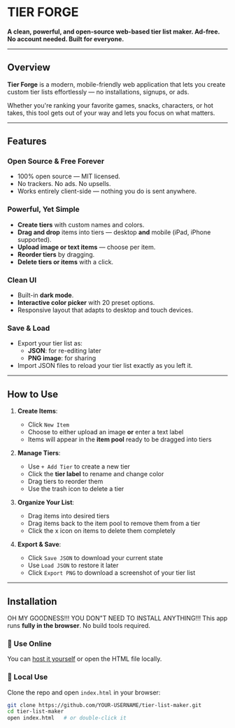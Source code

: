 # TIER FORGE

**A clean, powerful, and open-source web-based tier list maker. Ad-free. No account needed. Built for everyone.**

---

## Overview

**Tier Forge** is a modern, mobile-friendly web application that lets you create custom tier lists effortlessly — no installations, signups, or ads.

Whether you're ranking your favorite games, snacks, characters, or hot takes, this tool gets out of your way and lets you focus on what matters.

---

## Features

### Open Source & Free Forever
- 100% open source — MIT licensed.
- No trackers. No ads. No upsells.
- Works entirely client-side — nothing you do is sent anywhere.

### Powerful, Yet Simple
- **Create tiers** with custom names and colors.
- **Drag and drop** items into tiers — desktop **and** mobile (iPad, iPhone supported).
- **Upload image or text items** — choose per item.
- **Reorder tiers** by dragging.
- **Delete tiers or items** with a click.

### Clean UI
- Built-in **dark mode**.
- **Interactive color picker** with 20 preset options.
- Responsive layout that adapts to desktop and touch devices.

### Save & Load
- Export your tier list as:
  - **JSON**: for re-editing later
  - **PNG image**: for sharing
- Import JSON files to reload your tier list exactly as you left it.

---

## How to Use

1. **Create Items**:
   - Click `New Item`
   - Choose to either upload an image **or** enter a text label
   - Items will appear in the **item pool** ready to be dragged into tiers

2. **Manage Tiers**:
   - Use `+ Add Tier` to create a new tier
   - Click the **tier label** to rename and change color
   - Drag tiers to reorder them
   - Use the trash icon to delete a tier

3. **Organize Your List**:
   - Drag items into desired tiers
   - Drag items back to the item pool to remove them from a tier
   - Click the x icon on items to delete them completely

4. **Export & Save**:
   - Click `Save JSON` to download your current state
   - Use `Load JSON` to restore it later
   - Click `Export PNG` to download a screenshot of your tier list

---

## Installation

OH MY GOODNESS!!! YOU DON"T NEED TO INSTALL ANYTHING!!! This app runs **fully in the browser**. No build tools required.

### 🔗 Use Online
You can [host it yourself](#self-hosting) or open the HTML file locally.

### 🧪 Local Use
Clone the repo and open `index.html` in your browser:

```bash
git clone https://github.com/YOUR-USERNAME/tier-list-maker.git
cd tier-list-maker
open index.html   # or double-click it
